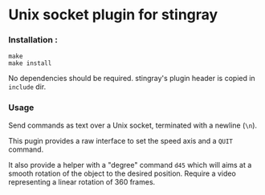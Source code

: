 # Unix socket plugin for stingray

### Installation :

    make
    make install

No dependencies should be required. stingray's plugin header is copied in `include` dir.


### Usage

Send commands as text over a Unix socket, terminated with a newline (`\n`).

This pugin provides a raw interface to set the speed axis and a `QUIT` command.

It also provide a helper with a "degree" command `d45` which will aims at a smooth rotation of the object to the desired position. Require a video representing a linear rotation of 360 frames.
